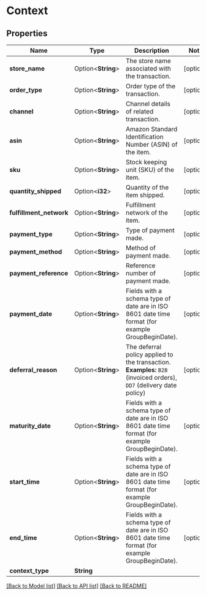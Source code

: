# Context

## Properties

Name | Type | Description | Notes
------------ | ------------- | ------------- | -------------
**store_name** | Option<**String**> | The store name associated with the transaction. | [optional]
**order_type** | Option<**String**> | Order type of the transaction. | [optional]
**channel** | Option<**String**> | Channel details of related transaction. | [optional]
**asin** | Option<**String**> | Amazon Standard Identification Number (ASIN) of the item. | [optional]
**sku** | Option<**String**> | Stock keeping unit (SKU) of the item. | [optional]
**quantity_shipped** | Option<**i32**> | Quantity of the item shipped. | [optional]
**fulfillment_network** | Option<**String**> | Fulfillment network of the item. | [optional]
**payment_type** | Option<**String**> | Type of payment made. | [optional]
**payment_method** | Option<**String**> | Method of payment made. | [optional]
**payment_reference** | Option<**String**> | Reference number of payment made. | [optional]
**payment_date** | Option<**String**> | Fields with a schema type of date are in ISO 8601 date time format (for example GroupBeginDate). | [optional]
**deferral_reason** | Option<**String**> | The deferral policy applied to the transaction.  **Examples:** `B2B` (invoiced orders), `DD7` (delivery date policy) | [optional]
**maturity_date** | Option<**String**> | Fields with a schema type of date are in ISO 8601 date time format (for example GroupBeginDate). | [optional]
**start_time** | Option<**String**> | Fields with a schema type of date are in ISO 8601 date time format (for example GroupBeginDate). | [optional]
**end_time** | Option<**String**> | Fields with a schema type of date are in ISO 8601 date time format (for example GroupBeginDate). | [optional]
**context_type** | **String** |  | 

[[Back to Model list]](../README.md#documentation-for-models) [[Back to API list]](../README.md#documentation-for-api-endpoints) [[Back to README]](../README.md)


